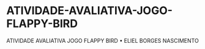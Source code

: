 # ATIVIDADE-AVALIATIVA-JOGO-FLAPPY-BIRD
ATIVIDADE AVALIATIVA JOGO FLAPPY BIRD • ELIEL BORGES NASCIMENTO
